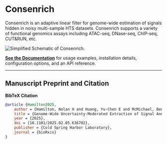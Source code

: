 # Consenrich

Consenrich is an adaptive linear filter for genome-wide estimation of signals hidden in
noisy multi-sample HTS datasets. Consenrich supports a variety of functional genomics assays including ATAC-seq, DNase-seq, ChIP-seq, CUT&RUN, etc.

![Simplified Schematic of Consenrich.](docs/images/noise.png)

[**See the Documentation**](https://nolan-h-hamilton.github.io/Consenrich/) for usage examples, installation details, configuration options, and an API reference.

---

## Manuscript Preprint and Citation

**BibTeX Citation**

```bibtex
@article {Hamilton2025,
	author = {Hamilton, Nolan H and Huang, Yu-Chen E and McMichael, Benjamin D and Love, Michael I and Furey, Terrence S},
	title = {Genome-Wide Uncertainty-Moderated Extraction of Signal Annotations from Multi-Sample Functional Genomics Data},
	year = {2025},
	doi = {10.1101/2025.02.05.636702},
	publisher = {Cold Spring Harbor Laboratory},
	journal = {bioRxiv}
}
```
